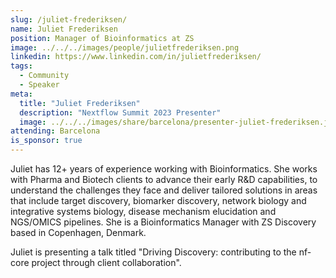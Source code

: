 ```yaml
---
slug: /juliet-frederiksen/
name: Juliet Frederiksen
position: Manager of Bioinformatics at ZS
image: ../../../images/people/julietfrederiksen.png
linkedin: https://www.linkedin.com/in/julietfrederiksen/
tags:
  - Community
  - Speaker
meta:
  title: "Juliet Frederiksen"
  description: "Nextflow Summit 2023 Presenter"
  image: ../../../images/share/barcelona/presenter-juliet-frederiksen.jpg
attending: Barcelona
is_sponsor: true
---
```


Juliet has 12+ years of experience working with Bioinformatics. She works with Pharma and Biotech clients to advance their early R&D capabilities, to understand the challenges they face and deliver tailored solutions in areas that include target discovery, biomarker discovery, network biology and integrative systems biology, disease mechanism elucidation and NGS/OMICS pipelines. She is a Bioinformatics Manager with ZS Discovery based in Copenhagen, Denmark.

Juliet is presenting a talk titled "Driving Discovery: contributing to the nf-core project through client collaboration".